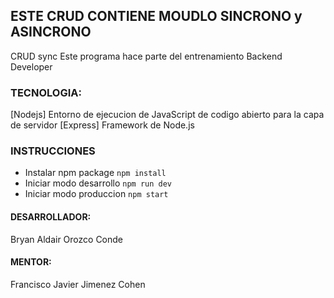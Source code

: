 ## ESTE CRUD CONTIENE MOUDLO SINCRONO y ASINCRONO

CRUD sync 
Este programa hace parte del entrenamiento Backend Developer

### TECNOLOGIA:
[Nodejs] Entorno de ejecucion de JavaScript de codigo abierto para la capa de servidor
[Express] Framework de Node.js

### INSTRUCCIONES
- Instalar npm package ``` npm install ```
- Iniciar modo desarrollo ``` npm run dev ```
- Iniciar modo produccion ``` npm start ```

#### DESARROLLADOR:
Bryan Aldair Orozco Conde

#### MENTOR:
Francisco Javier Jimenez Cohen
